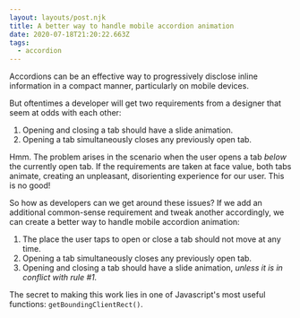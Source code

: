 ```yaml
---
layout: layouts/post.njk
title: A better way to handle mobile accordion animation
date: 2020-07-18T21:20:22.663Z
tags:
  - accordion
---
```

Accordions can be an effective way to progressively disclose inline information in a compact manner, particularly on mobile devices.

But oftentimes a developer will get two requirements from a designer that seem at odds with each other:

1. Opening and closing a tab should have a slide animation.
2. Opening a tab simultaneously closes any previously open tab.

Hmm. The problem arises in the scenario when the user opens a tab _below_ the currently open tab. If the requirements are taken at face value, both tabs animate, creating an unpleasant, disorienting experience for our user. This is no good!

So how as developers can we get around these issues? If we add an additional common-sense requirement and tweak another accordingly, we can create a better way to handle mobile accordion animation:

1. The place the user taps to open or close a tab should not move at any time.
2. Opening a tab simultaneously closes any previously open tab.
3. Opening and closing a tab should have a slide animation, _unless it is in conflict with rule #1._

The secret to making this work lies in one of Javascript's most useful functions: `getBoundingClientRect()`.
